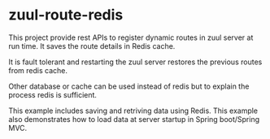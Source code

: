 # zuul-route-redis

This project provide rest APIs to register dynamic routes in zuul server at run time. It saves the route details in Redis cache.

It is fault tolerant and restarting the zuul server restores the previous routes from redis cache. 

Other database or cache can be used instead of redis but to explain the process redis is sufficient.

This example includes saving and retriving data using Redis. This example also demonstrates how to load data at server startup in Spring boot/Spring MVC. 

